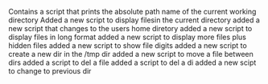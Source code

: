 Contains a script that prints the absolute path name of the current working directory
Added a new script to display filesin the current directory
added a new script that changes to the users  home diretory
added a new script to display files in long format
added a new script to display more files plus hidden files
added a new script to show file digits
added a new script to create a new dir in the /tmp dir
added a new script to move a file between dirs
added a script to del a file
added a script to del a di
added a new scipt to  change to previous dir
